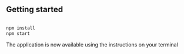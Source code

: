 ## Getting started

```bash

npm install
npm start

```

The application is now available using the instructions on your terminal